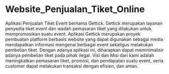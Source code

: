 # Website_Penjualan_Tiket_Online
Aplikasi Penjualan Tiket Event bernama Gettick. Gettick  merupakan layanan penyedia tiket event dan wadah pemasaran tiket yang dilakukan  untuk mempromosikan suatu event. Aplikasi Gettick merupakan proyek pembuatan  platform berbasis website yang dapat digunakan sebagai media mendapatkan informasi  mengenai berbagai event sekaligus melakukan pembelian tiket. Dengan adanya aplikasi  ini, diharapkan dapat meminimalisir adanya pembelian tiket pada pihak ilegal. Visi dan  Misi dari kami adalah meningkatkan pemasaran tiket, promosi, dan pendapatan suatu  event, serta customer dapat melakukan transaksi dengan efisien, dan aman.
